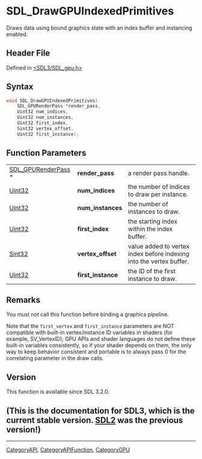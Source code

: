 # SDL_DrawGPUIndexedPrimitives

Draws data using bound graphics state with an index buffer and instancing enabled.

## Header File

Defined in [<SDL3/SDL_gpu.h>](https://github.com/libsdl-org/SDL/blob/main/include/SDL3/SDL_gpu.h)

## Syntax

```c
void SDL_DrawGPUIndexedPrimitives(
    SDL_GPURenderPass *render_pass,
    Uint32 num_indices,
    Uint32 num_instances,
    Uint32 first_index,
    Sint32 vertex_offset,
    Uint32 first_instance);
```

## Function Parameters

|                                          |                    |                                                                     |
| ---------------------------------------- | ------------------ | ------------------------------------------------------------------- |
| [SDL_GPURenderPass](SDL_GPURenderPass) * | **render_pass**    | a render pass handle.                                               |
| [Uint32](Uint32)                         | **num_indices**    | the number of indices to draw per instance.                         |
| [Uint32](Uint32)                         | **num_instances**  | the number of instances to draw.                                    |
| [Uint32](Uint32)                         | **first_index**    | the starting index within the index buffer.                         |
| [Sint32](Sint32)                         | **vertex_offset**  | value added to vertex index before indexing into the vertex buffer. |
| [Uint32](Uint32)                         | **first_instance** | the ID of the first instance to draw.                               |

## Remarks

You must not call this function before binding a graphics pipeline.

Note that the `first_vertex` and `first_instance` parameters are NOT
compatible with built-in vertex/instance ID variables in shaders (for
example, SV_VertexID); GPU APIs and shader languages do not define these
built-in variables consistently, so if your shader depends on them, the
only way to keep behavior consistent and portable is to always pass 0 for
the correlating parameter in the draw calls.

## Version

This function is available since SDL 3.2.0.

## (This is the documentation for SDL3, which is the current stable version. [SDL2](https://wiki.libsdl.org/SDL2/) was the previous version!)



----
[CategoryAPI](CategoryAPI), [CategoryAPIFunction](CategoryAPIFunction), [CategoryGPU](CategoryGPU)

